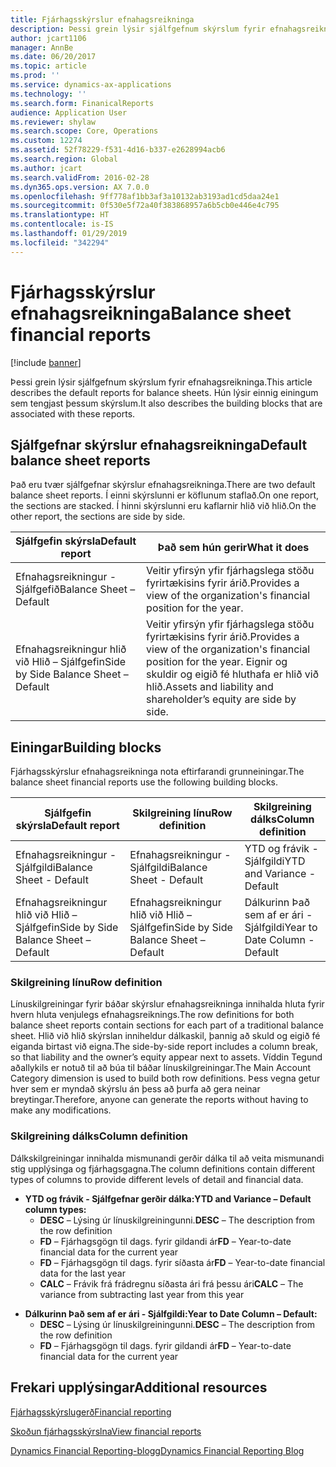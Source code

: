 ```yaml
---
title: Fjárhagsskýrslur efnahagsreikninga
description: Þessi grein lýsir sjálfgefnum skýrslum fyrir efnahagsreikninga. Hún lýsir einnig einingum sem tengjast þessum skýrslum.
author: jcart1106
manager: AnnBe
ms.date: 06/20/2017
ms.topic: article
ms.prod: ''
ms.service: dynamics-ax-applications
ms.technology: ''
ms.search.form: FinanicalReports
audience: Application User
ms.reviewer: shylaw
ms.search.scope: Core, Operations
ms.custom: 12274
ms.assetid: 52f78229-f531-4d16-b337-e2628994acb6
ms.search.region: Global
ms.author: jcart
ms.search.validFrom: 2016-02-28
ms.dyn365.ops.version: AX 7.0.0
ms.openlocfilehash: 9ff778af1bb3af3a10132ab3193ad1cd5daa24e1
ms.sourcegitcommit: 0f530e5f72a40f383868957a6b5cb0e446e4c795
ms.translationtype: HT
ms.contentlocale: is-IS
ms.lasthandoff: 01/29/2019
ms.locfileid: "342294"
---
```

# <a name="balance-sheet-financial-reports"></a><span data-ttu-id="d39bc-104">Fjárhagsskýrslur efnahagsreikninga</span><span class="sxs-lookup"><span data-stu-id="d39bc-104">Balance sheet financial reports</span></span>

[!include [banner](../includes/banner.md)]

<span data-ttu-id="d39bc-105">Þessi grein lýsir sjálfgefnum skýrslum fyrir efnahagsreikninga.</span><span class="sxs-lookup"><span data-stu-id="d39bc-105">This article describes the default reports for balance sheets.</span></span> <span data-ttu-id="d39bc-106">Hún lýsir einnig einingum sem tengjast þessum skýrslum.</span><span class="sxs-lookup"><span data-stu-id="d39bc-106">It also describes the building blocks that are associated with these reports.</span></span> 

<a name="default-balance-sheet-reports"></a><span data-ttu-id="d39bc-107">Sjálfgefnar skýrslur efnahagsreikninga</span><span class="sxs-lookup"><span data-stu-id="d39bc-107">Default balance sheet reports</span></span>
-----------------------------

<span data-ttu-id="d39bc-108">Það eru tvær sjálfgefnar skýrslur efnahagsreikninga.</span><span class="sxs-lookup"><span data-stu-id="d39bc-108">There are two default balance sheet reports.</span></span> <span data-ttu-id="d39bc-109">Í einni skýrslunni er köflunum staflað.</span><span class="sxs-lookup"><span data-stu-id="d39bc-109">On one report, the sections are stacked.</span></span> <span data-ttu-id="d39bc-110">Í hinni skýrslunni eru kaflarnir hlið við hlið.</span><span class="sxs-lookup"><span data-stu-id="d39bc-110">On the other report, the sections are side by side.</span></span>

| <span data-ttu-id="d39bc-111">Sjálfgefin skýrsla</span><span class="sxs-lookup"><span data-stu-id="d39bc-111">Default report</span></span>                       | <span data-ttu-id="d39bc-112">Það sem hún gerir</span><span class="sxs-lookup"><span data-stu-id="d39bc-112">What it does</span></span>                                                                                                                           |
|--------------------------------------|----------------------------------------------------------------------------------------------------------------------------------------|
| <span data-ttu-id="d39bc-113">Efnahagsreikningur - Sjálfgefið</span><span class="sxs-lookup"><span data-stu-id="d39bc-113">Balance Sheet – Default</span></span>              | <span data-ttu-id="d39bc-114">Veitir yfirsýn yfir fjárhagslega stöðu fyrirtækisins fyrir árið.</span><span class="sxs-lookup"><span data-stu-id="d39bc-114">Provides a view of the organization's financial position for the year.</span></span>                                                                 |
| <span data-ttu-id="d39bc-115">Efnahagsreikningur hlið við Hlið – Sjálfgefin</span><span class="sxs-lookup"><span data-stu-id="d39bc-115">Side by Side Balance Sheet – Default</span></span> | <span data-ttu-id="d39bc-116">Veitir yfirsýn yfir fjárhagslega stöðu fyrirtækisins fyrir árið.</span><span class="sxs-lookup"><span data-stu-id="d39bc-116">Provides a view of the organization's financial position for the year.</span></span> <span data-ttu-id="d39bc-117">Eignir og skuldir og eigið fé hluthafa er hlið við hlið.</span><span class="sxs-lookup"><span data-stu-id="d39bc-117">Assets and liability and shareholder’s equity are side by side.</span></span> |

## <a name="building-blocks"></a><span data-ttu-id="d39bc-118">Einingar</span><span class="sxs-lookup"><span data-stu-id="d39bc-118">Building blocks</span></span>
<span data-ttu-id="d39bc-119">Fjárhagsskýrslur efnahagsreikninga nota eftirfarandi grunneiningar.</span><span class="sxs-lookup"><span data-stu-id="d39bc-119">The balance sheet financial reports use the following building blocks.</span></span>

| <span data-ttu-id="d39bc-120">Sjálfgefin skýrsla</span><span class="sxs-lookup"><span data-stu-id="d39bc-120">Default report</span></span>                       | <span data-ttu-id="d39bc-121">Skilgreining línu</span><span class="sxs-lookup"><span data-stu-id="d39bc-121">Row definition</span></span>                       | <span data-ttu-id="d39bc-122">Skilgreining dálks</span><span class="sxs-lookup"><span data-stu-id="d39bc-122">Column definition</span></span>             |
|--------------------------------------|--------------------------------------|-------------------------------|
| <span data-ttu-id="d39bc-123">Efnahagsreikningur - Sjálfgildi</span><span class="sxs-lookup"><span data-stu-id="d39bc-123">Balance Sheet - Default</span></span>              | <span data-ttu-id="d39bc-124">Efnahagsreikningur - Sjálfgildi</span><span class="sxs-lookup"><span data-stu-id="d39bc-124">Balance Sheet - Default</span></span>              | <span data-ttu-id="d39bc-125">YTD og frávik - Sjálfgildi</span><span class="sxs-lookup"><span data-stu-id="d39bc-125">YTD and Variance - Default</span></span>    |
| <span data-ttu-id="d39bc-126">Efnahagsreikningur hlið við Hlið – Sjálfgefin</span><span class="sxs-lookup"><span data-stu-id="d39bc-126">Side by Side Balance Sheet – Default</span></span> | <span data-ttu-id="d39bc-127">Efnahagsreikningur hlið við Hlið – Sjálfgefin</span><span class="sxs-lookup"><span data-stu-id="d39bc-127">Side by Side Balance Sheet – Default</span></span> | <span data-ttu-id="d39bc-128">Dálkurinn Það sem af er ári - Sjálfgildi</span><span class="sxs-lookup"><span data-stu-id="d39bc-128">Year to Date Column - Default</span></span> |

### <a name="row-definition"></a><span data-ttu-id="d39bc-129">Skilgreining línu</span><span class="sxs-lookup"><span data-stu-id="d39bc-129">Row definition</span></span>

<span data-ttu-id="d39bc-130">Línuskilgreiningar fyrir báðar skýrslur efnahagsreikninga innihalda hluta fyrir hvern hluta venjulegs efnahagsreiknings.</span><span class="sxs-lookup"><span data-stu-id="d39bc-130">The row definitions for both balance sheet reports contain sections for each part of a traditional balance sheet.</span></span> <span data-ttu-id="d39bc-131">Hlið við hlið skýrslan inniheldur dálkaskil, þannig að skuld og eigið fé eiganda birtast við eigna.</span><span class="sxs-lookup"><span data-stu-id="d39bc-131">The side-by-side report includes a column break, so that liability and the owner’s equity appear next to assets.</span></span> <span data-ttu-id="d39bc-132">Víddin Tegund aðallykils er notuð til að búa til báðar línuskilgreiningar.</span><span class="sxs-lookup"><span data-stu-id="d39bc-132">The Main Account Category dimension is used to build both row definitions.</span></span> <span data-ttu-id="d39bc-133">Þess vegna getur hver sem er myndað skýrslu án þess að þurfa að gera neinar breytingar.</span><span class="sxs-lookup"><span data-stu-id="d39bc-133">Therefore, anyone can generate the reports without having to make any modifications.</span></span>

### <a name="column-definition"></a><span data-ttu-id="d39bc-134">Skilgreining dálks</span><span class="sxs-lookup"><span data-stu-id="d39bc-134">Column definition</span></span>

<span data-ttu-id="d39bc-135">Dálkskilgreiningar innihalda mismunandi gerðir dálka til að veita mismunandi stig upplýsinga og fjárhagsgagna.</span><span class="sxs-lookup"><span data-stu-id="d39bc-135">The column definitions contain different types of columns to provide different levels of detail and financial data.</span></span>

-   <span data-ttu-id="d39bc-136">**YTD og frávik - Sjálfgefnar gerðir dálka:**</span><span class="sxs-lookup"><span data-stu-id="d39bc-136">**YTD and Variance – Default column types:**</span></span>
    -   <span data-ttu-id="d39bc-137">**DESC** – Lýsing úr línuskilgreiningunni.</span><span class="sxs-lookup"><span data-stu-id="d39bc-137">**DESC** – The description from the row definition</span></span>
    -   <span data-ttu-id="d39bc-138">**FD** – Fjárhagsgögn til dags. fyrir gildandi ár</span><span class="sxs-lookup"><span data-stu-id="d39bc-138">**FD** – Year-to-date financial data for the current year</span></span>
    -   <span data-ttu-id="d39bc-139">**FD** – Fjárhagsgögn til dags. fyrir síðasta ár</span><span class="sxs-lookup"><span data-stu-id="d39bc-139">**FD** – Year-to-date financial data for the last year</span></span>
    -   <span data-ttu-id="d39bc-140">**CALC** – Frávik frá frádregnu síðasta ári frá þessu ári</span><span class="sxs-lookup"><span data-stu-id="d39bc-140">**CALC** – The variance from subtracting last year from this year</span></span>

<!-- -->

-   <span data-ttu-id="d39bc-141">**Dálkurinn Það sem af er ári - Sjálfgildi:**</span><span class="sxs-lookup"><span data-stu-id="d39bc-141">**Year to Date Column – Default:**</span></span>
    -   <span data-ttu-id="d39bc-142">**DESC** – Lýsing úr línuskilgreiningunni.</span><span class="sxs-lookup"><span data-stu-id="d39bc-142">**DESC** – The description from the row definition</span></span>
    -   <span data-ttu-id="d39bc-143">**FD** – Fjárhagsgögn til dags. fyrir gildandi ár</span><span class="sxs-lookup"><span data-stu-id="d39bc-143">**FD** – Year-to-date financial data for the current year</span></span>



<a name="additional-resources"></a><span data-ttu-id="d39bc-144">Frekari upplýsingar</span><span class="sxs-lookup"><span data-stu-id="d39bc-144">Additional resources</span></span>
--------

[<span data-ttu-id="d39bc-145">Fjárhagsskýrslugerð</span><span class="sxs-lookup"><span data-stu-id="d39bc-145">Financial reporting</span></span>](financial-reporting-getting-started.md)

[<span data-ttu-id="d39bc-146">Skoðun fjárhagsskýrslna</span><span class="sxs-lookup"><span data-stu-id="d39bc-146">View financial reports</span></span>](view-financial-reports.md)

[<span data-ttu-id="d39bc-147">Dynamics Financial Reporting-blogg</span><span class="sxs-lookup"><span data-stu-id="d39bc-147">Dynamics Financial Reporting Blog</span></span>](http://blogs.msdn.com/b/dynamics_financial_reporting/)



